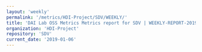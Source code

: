 ```yaml
---
layout: 'weekly'
permalink: '/metrics/HDI-Project/SDV/WEEKLY/'
title: 'DAI Lab OSS Metrics Metrics report for SDV | WEEKLY-REPORT-2019-01-06'
organization: 'HDI-Project'
repository: 'SDV'
current_date: '2019-01-06'
---
```


